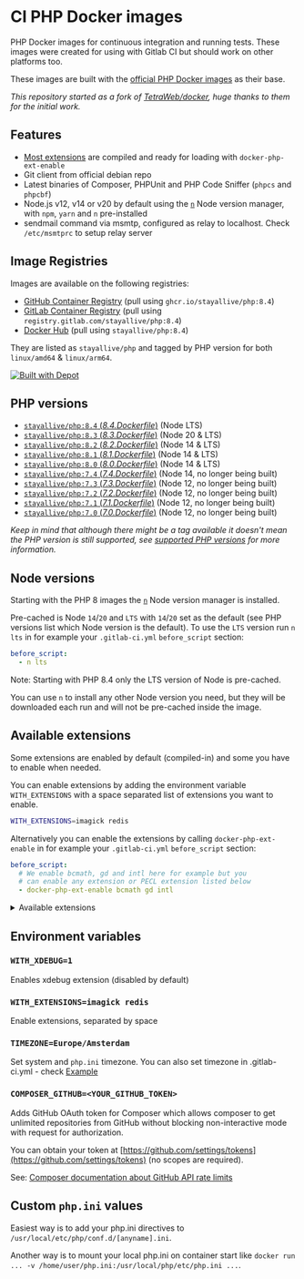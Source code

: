 # CI PHP Docker images

PHP Docker images for continuous integration and running tests. These images were created for using with Gitlab CI but should work on other platforms too.

These images are built with the [official PHP Docker images](https://registry.hub.docker.com/_/php/) as their base.

_This repository started as a fork of [TetraWeb/docker](https://github.com/TetraWeb/docker), huge thanks to them for the initial work._

## Features

- [Most extensions](#available-extensions) are compiled and ready for loading with `docker-php-ext-enable`
- Git client from official debian repo
- Latest binaries of Composer, PHPUnit and PHP Code Sniffer (`phpcs` and `phpcbf`)
- Node.js v12, v14 or v20 by default using the [`n`](https://github.com/tj/n) Node version manager, with `npm`, `yarn` and `n` pre-installed
- sendmail command via msmtp, configured as relay to localhost. Check `/etc/msmtprc` to setup relay server

## Image Registries

Images are available on the following registries:

- [GitHub Container Registry](https://github.com/stayallive/php/pkgs/container/php) (pull using `ghcr.io/stayallive/php:8.4`)
- [GitLab Container Registry](https://gitlab.com/stayallive/php/container_registry/3036570) (pull using `registry.gitlab.com/stayallive/php:8.4`)
- [Docker Hub](https://hub.docker.com/r/stayallive/php) (pull using `stayallive/php:8.4`)

They are listed as `stayallive/php` and tagged by PHP version for both `linux/amd64` & `linux/arm64`.

[![Built with Depot](https://depot.dev/badges/built-with-depot.svg)](https://depot.dev/?utm_source=stayallive)

## PHP versions

- [`stayallive/php:8.4` (*8.4.Dockerfile*)](https://github.com/stayallive/php-docker/blob/master/8.4.Dockerfile) (Node LTS)
- [`stayallive/php:8.3` (*8.3.Dockerfile*)](https://github.com/stayallive/php-docker/blob/master/8.3.Dockerfile) (Node 20 & LTS)
- [`stayallive/php:8.2` (*8.2.Dockerfile*)](https://github.com/stayallive/php-docker/blob/master/8.2.Dockerfile) (Node 14 & LTS)
- [`stayallive/php:8.1` (*8.1.Dockerfile*)](https://github.com/stayallive/php-docker/blob/master/8.1.Dockerfile) (Node 14 & LTS)
- [`stayallive/php:8.0` (*8.0.Dockerfile*)](https://github.com/stayallive/php-docker/blob/master/8.0.Dockerfile) (Node 14 & LTS)
- [`stayallive/php:7.4` (*7.4.Dockerfile*)](https://github.com/stayallive/php-docker/blob/master/7.4.Dockerfile) (Node 14, no longer being built)
- [`stayallive/php:7.3` (*7.3.Dockerfile*)](https://github.com/stayallive/php-docker/blob/master/7.3.Dockerfile) (Node 12, no longer being built)
- [`stayallive/php:7.2` (*7.2.Dockerfile*)](https://github.com/stayallive/php-docker/blob/master/7.2.Dockerfile) (Node 12, no longer being built)
- [`stayallive/php:7.1` (*7.1.Dockerfile*)](https://github.com/stayallive/php-docker/blob/master/7.1.Dockerfile) (Node 12, no longer being built)
- [`stayallive/php:7.0` (*7.0.Dockerfile*)](https://github.com/stayallive/php-docker/blob/master/7.0.Dockerfile) (Node 12, no longer being built)

_Keep in mind that although there might be a tag available it doesn't mean the PHP version is still supported, see [supported PHP versions](https://www.php.net/supported-versions.php) for more information._

## Node versions

Starting with the PHP 8 images the [`n`](https://github.com/tj/n) Node version manager is installed.

Pre-cached is Node `14`/`20` and `LTS` with `14`/`20` set as the default (see PHP versions list which Node version is the default). To use the `LTS` version run `n lts` in for example your `.gitlab-ci.yml` `before_script` section:

```yaml
before_script:
  - n lts
```

Note: Starting with PHP 8.4 only the LTS version of Node is pre-cached.

You can use `n` to install any other Node version you need, but they will be downloaded each run and will not be pre-cached inside the image.

## Available extensions

Some extensions are enabled by default (compiled-in) and some you have to enable when needed.

You can enable extensions by adding the environment variable `WITH_EXTENSIONS` with a space separated list of extensions you want to enable.

```bash
WITH_EXTENSIONS=imagick redis
```

Alternatively you can enable the extensions by calling `docker-php-ext-enable` in for example your `.gitlab-ci.yml` `before_script` section:

```yaml
before_script:
  # We enable bcmath, gd and intl here for example but you
  # can enable any extension or PECL extension listed below
  - docker-php-ext-enable bcmath gd intl
```

<details>
<summary>Available extensions</summary>

- amqp
- apcu
- ast
- bcmath
- bitset
- brotli
- bz2
- calendar
- cassandra
- csv
- dba
- ddtrace
- decimal
- ds
- enchant
- ev
- event
- excimer
- exif
- ffi
- ftp
- gd
- gearman
- geos
- geospatial
- gettext
- gmagick
- gmp
- gnupg
- grpc
- http
- igbinary
- imagick
- imap
- inotify
- intl
- json_post
- jsonpath
- ldap
- luasandbox
- lz4
- lzf
- mailparse
- maxminddb
- md4c
- memcache
- memcached
- memprof
- mongodb
- msgpack
- mysqli
- oauth
- oci8
- odbc
- opcache
- opentelemetry
- parallel
- parle
- pcntl
- pcov
- pdo_dblib
- pdo_firebird
- pdo_mysql
- pdo_oci
- pdo_odbc
- pdo_pgsql
- pdo_sqlsrv
- pgsql
- php_trie
- pkcs11
- pq
- protobuf
- pspell
- psr
- raphf
- rdkafka
- redis
- relay
- saxon
- seasclick
- shmop
- simdjson
- smbclient
- snappy
- snmp
- soap
- sockets
- solr
- spx
- sqlsrv
- ssh2
- stomp
- sync
- sysvmsg
- sysvsem
- sysvshm
- tideways
- tidy
- timezonedb
- uploadprogress
- uuid
- uv
- vips
- wikidiff2
- xdebug
- xdiff
- xhprof
- xlswriter
- xmldiff
- xmlrpc
- xpass
- xsl
- yac
- yaml
- yar
- zephir_parser
- zip
- zmq
- zookeeper
- zstd

</details>

## Environment variables

### `WITH_XDEBUG=1`

Enables xdebug extension (disabled by default)

### `WITH_EXTENSIONS=imagick redis`

Enable extensions, separated by space

### `TIMEZONE=Europe/Amsterdam`

Set system and `php.ini` timezone. You can also set timezone in .gitlab-ci.yml - check [Example](https://github.com/TetraWeb/docker/blob/master/examples/purephp/.gitlab-ci.yml)

### `COMPOSER_GITHUB=<YOUR_GITHUB_TOKEN>`

Adds GitHub OAuth token for Composer which allows composer to get unlimited repositories from GitHub without blocking non-interactive mode with request for authorization.

You can obtain your token at [https://github.com/settings/tokens](https://github.com/settings/tokens) (no scopes are required).

See: [Composer documentation about GitHub API rate limits](https://getcomposer.org/doc/articles/authentication-for-private-packages.md#github-oauth)

## Custom `php.ini` values

Easiest way is to add your php.ini directives to `/usr/local/etc/php/conf.d/[anyname].ini`.

Another way is to mount your local php.ini on container start like `docker run ... -v /home/user/php.ini:/usr/local/php/etc/php.ini ...`.

